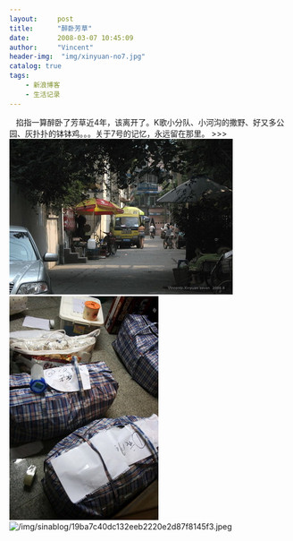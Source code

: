 ```yaml
---
layout:     post
title:      "醉卧芳草"
date:       2008-03-07 10:45:09
author:     "Vincent"
header-img:  "img/xinyuan-no7.jpg"
catalog: true
tags:
    - 新浪博客
    - 生活记录
---
```



  
掐指一算醉卧了芳草近4年，该离开了。K歌小分队、小河沟的撒野、好又多公园、灰扑扑的钵钵鸡。。。关于7号的记忆，永远留在那里。
<img>&gt;<img>&gt;<img>&gt;
![/img/sinablog/f0eb17781c778efd8bd314bf4528a50b.jpeg](/img/sinablog/f0eb17781c778efd8bd314bf4528a50b.jpeg)
![/img/sinablog/97195937a3abf6f901d6bf21d24fa580.jpeg](/img/sinablog/97195937a3abf6f901d6bf21d24fa580.jpeg)
![/img/sinablog/19ba7c40dc132eeb2220e2d87f8145f3.jpeg](/img/sinablog/19ba7c40dc132eeb2220e2d87f8145f3.jpeg)

 



